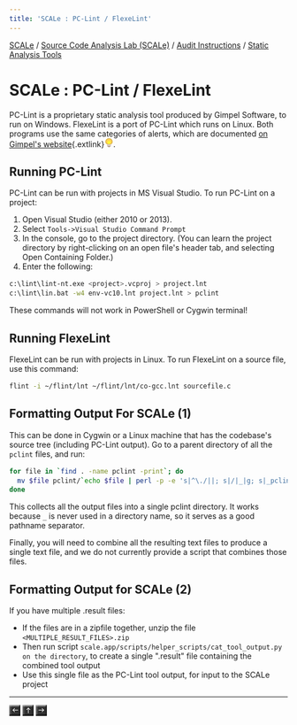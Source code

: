 ```yaml
---
title: 'SCALe : PC-Lint / FlexeLint'
---
```

 [SCALe](index.md) / [Source Code Analysis Lab (SCALe)](Welcome.md) / [Audit Instructions](Audit-Instructions.md) / [Static Analysis Tools](Static-Analysis-Tools.md)
<!-- <legal> -->
<!-- SCALe version r.6.5.5.1.A -->
<!--  -->
<!-- Copyright 2021 Carnegie Mellon University. -->
<!--  -->
<!-- NO WARRANTY. THIS CARNEGIE MELLON UNIVERSITY AND SOFTWARE ENGINEERING -->
<!-- INSTITUTE MATERIAL IS FURNISHED ON AN "AS-IS" BASIS. CARNEGIE MELLON -->
<!-- UNIVERSITY MAKES NO WARRANTIES OF ANY KIND, EITHER EXPRESSED OR -->
<!-- IMPLIED, AS TO ANY MATTER INCLUDING, BUT NOT LIMITED TO, WARRANTY OF -->
<!-- FITNESS FOR PURPOSE OR MERCHANTABILITY, EXCLUSIVITY, OR RESULTS -->
<!-- OBTAINED FROM USE OF THE MATERIAL. CARNEGIE MELLON UNIVERSITY DOES NOT -->
<!-- MAKE ANY WARRANTY OF ANY KIND WITH RESPECT TO FREEDOM FROM PATENT, -->
<!-- TRADEMARK, OR COPYRIGHT INFRINGEMENT. -->
<!--  -->
<!-- Released under a MIT (SEI)-style license, please see COPYRIGHT file or -->
<!-- contact permission@sei.cmu.edu for full terms. -->
<!--  -->
<!-- [DISTRIBUTION STATEMENT A] This material has been approved for public -->
<!-- release and unlimited distribution.  Please see Copyright notice for -->
<!-- non-US Government use and distribution. -->
<!--  -->
<!-- DM19-1274 -->
<!-- </legal> -->

SCALe : PC-Lint / FlexeLint
===========================

PC-Lint is a proprietary static analysis tool produced by Gimpel
Software, to run on Windows. FlexeLint is a port of PC-Lint which runs
on Linux. Both programs use the same categories of alerts, which
are documented [on Gimpel's
website](http://www.gimpel-online.com/MsgRef.html){.extlink}![(lightbulb)](images/icons/emoticons/lightbulb_on.png).

Running PC-Lint
---------------

PC-Lint can be run with projects in MS Visual Studio. To run PC-Lint on
a project:

1.  Open Visual Studio (either 2010 or 2013).
2.  Select `Tools->Visual Studio Command Prompt`
3.  In the console, go to the project directory. (You can learn the
    project directory by right-clicking on an open file's header tab,
    and selecting Open Containing Folder.)
4.  Enter the following:

```sh
c:\lint\lint-nt.exe <project>.vcproj > project.lnt
c:\lint\lin.bat -w4 env-vc10.lnt project.lnt > pclint
```

These commands will not work in PowerShell or Cygwin terminal!

Running FlexeLint
-----------------

FlexeLint can be run with projects in Linux. To run FlexeLint on a source file, use this command:

 ```sh
flint -i ~/flint/lnt ~/flint/lnt/co-gcc.lnt sourcefile.c
```

Formatting Output For SCALe (1)
-------------------------------

This can be done in Cygwin or a Linux machine that has the codebase's
source tree (including PC-Lint output). Go to a parent directory of all
the `pclint` files, and run:

```sh
for file in `find . -name pclint -print`; do
  mv $file pclint/`echo $file | perl -p -e 's|^\./||; s|/|_|g; s|_pclint|.txt|;'`
done
```

This collects all the output files into a single pclint directory. It
works because `_` is never used in a directory name, so it serves as a
good pathname separator.

Finally, you will need to combine all the resulting text files to
produce a single text file, and we do not currently provide a script
that combines those files.

Formatting Output for SCALe (2)
-------------------------------
If you have multiple .result files:

 - If the files are in a zipfile together, unzip the file `<MULTIPLE_RESULT_FILES>.zip`
 - Then run script `scale.app/scripts/helper_scripts/cat_tool_output.py on the directory`, to create a single ".result" file containing the combined tool output
 - Use this single file as the PC-Lint tool output, for input to the SCALe project

------------------------------------------------------------------------

[![](attachments/arrow_left.png)](Microsoft-Visual-Studio-Static-Analyzer.md)
[![](attachments/arrow_up.png)](Static-Analysis-Tools.md)
[![](attachments/arrow_right.png)](LDRA.md)
